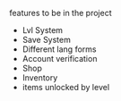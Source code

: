 features to be in the project

- Lvl System
- Save System
- Different lang forms 
- Account verification
- Shop
- Inventory
- items unlocked by level
